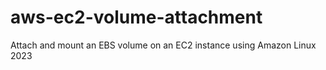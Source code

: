 # aws-ec2-volume-attachment
Attach and mount an EBS volume on an EC2 instance using Amazon Linux 2023
